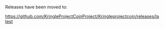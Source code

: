 Releases have been moved to:

https://github.com/KringleProjectCoinProject/Kringleprojectcoin/releases/latest
